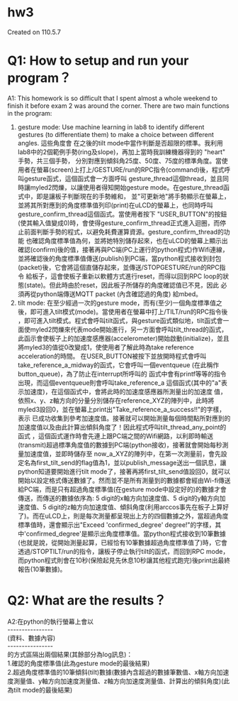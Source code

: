 # hw3
Created on 110.5.7

# Q1: How to setup and run your program？
A1: 
This homework is so difficult that I spent almost a whole weekend to finish it before exam 2 was around the corner. There are two main functions in the program:  
1. gesture mode: Use machine learning in lab8 to identify different gestures (to differentiate them) to make a choice between different angles. 這些角度會
在之後的tilt mode中當作判斷是否超限的標準。我利用lab8中的2個範例手勢(ring及slope)，再加上當時我訓練機器得到的 "heart" 手勢，共三個手勢，
分別對應到傾斜角25度、50度、75度的標準角度。當使用者在螢幕(screen)上打上/GESTURE/run的RPC指令(command)後，程式呼叫gesture函式，這個函式會一方面呼叫
gesture_thread這個thread，並且同時讓myled2閃爍，以讓使用者得知開始gesture mode。在gesture_thread函式中，即是讓板子判斷現在的手勢維和，
並"可更新地"將手勢顯示在螢幕上，並將其所對應到的角度標準值列印(print)在uLCD的螢幕上，也同時呼叫gesture_confirm_thread這個函式。當使用者按下
"USER_BUTTON"的按鈕(使其輸入值變成0)時，會使得gesture_confirm_thread正式進入迴圈，而停止前面判斷手勢的程式，以避免耗費運算資源。gesture_confirm_thread的功能
也確認角度標準值為何，並將她特別儲存起來，也在uLCD的螢幕上顯示出確認(confirm)後的值，接著再與PC端(PC上運行的python程式)作Wifi連線，
並將確認後的角度標準值傳送(publish)到PC端，當python程式接收到封包(packet)後，它會將這個直儲存起來，並傳送/STOPGESTURE/run的RPC指令
給板子，這會使板子重新以軟體方式進行reset，而得以回到RPC loop的狀態(state)。但此時由於reset，因此板子所儲存的角度確認值已不見，因此
必須再從python端傳送MQTT packet (內含確認過的角度) 給mbed。 
2. tilt mode: 在至少經過一次的gesture mode，而有(至少)一個角度標準值之後，即可進入tilt模式(mode)。當使用者在螢幕中打上/TILT/run的RPC指令後
，即可進入tilt模式。程式會呼叫tilt函式，與gesture函式類似地，tilt函式會一面使myled2閃爍來代表mode開始進行，另一方面會呼叫tilt_thread的函式，
此函示會使板子上的加速度感應器(accelerometer)開始啟動(initialize)，並且將myled3的值從0改變成1，使使用者了解此時為take reference acceleration的時間。
在USER_BUTTON被按下並放開時程式會呼叫take_reference_a_midway的函式，它會呼叫一個eventqueue (在此稱作button_queue)，為了防止在interrupt所呼叫的
函式中會有printf等等的指令出現，而這個eventqueue則會呼叫take_reference_a 這個函式(其中的"a"表示加速度)，在這個函式中，會將此時的加速度感應器所測量出的加速度
值，依照x、y、z軸方向的分量分別儲存在reference_XYZ的陣列中，此時將myled3設回0，並在螢幕上print出"Take_reference_a_success!!"的字樣，表示
已成功收集到參考加速度值。接著就可以開始測量每個時間點所對應到的加速度值以及由此計算出傾斜角度了！因此程式呼叫tilt_thread_any_point的函式
，這個函式運作時會先連上跟PC端之間的Wifi網路，以利即時輸送(transmit)超過標準角度值的數據到PC端(python接收)，接著就會開始每秒測量加速度值，並即時儲存至
now_a_XYZ的陣列中，在第一次測量前，會先設定名為first_tilt_send的flag值為1，並以publish_message送出一個訊息，讓python知道要開始進行tilt mode了，接著再將first_tilt_send值設回0，就可以開始以設定格式傳送數據了。然而並不是所有測量到的數據都會經由Wi-fi傳送給PC端，而是只有超過角度標準值(在gesture mode中設定好的)的數據才會傳送，而傳送的數據依序為: 5 digit的x軸方向加速度值、5 digit的y軸方向加速度值、5 digit的z軸方向加速度值、傾斜角度(利用arccos事先在板子上算好了)。而在uLCD上，則是每次測量都呈現出上方的四個數據之外，當超過角度標準值時，還會顯示出"Exceed 'confirmed_degree' degree!"的字樣，其中'confirmed_degree'是顯示出角度標準值。當python程式接收到10筆數據(也就是說，從開始測量起算，已經恰有10筆數據超過角度標準值了)時，它會透過/STOPTILT/run的指令，讓板子停止執行tilt的函式，而回到RPC mode，而python程式則會在10秒(保險起見先休息10秒讓其他程式跑完)後print出最終報告(10筆數據)。

# Q2: What are the results？
A2:在python的執行螢幕上會以  
\----------------  
(資料、數據內容)  
\----------------  
的方式區隔出兩個結果(其餘部分為log訊息)：  
1.確認的角度標準值(此為gesture mode的最後結果)  
2.超過角度標準值的10筆傾斜(tilt)數據(數據內含超過的數據筆數值、x軸方向加速度測量值、y軸方向加速度測量值、z軸方向加速度測量值、計算出的傾斜角度)(此為tilt mode的最後結果)  
